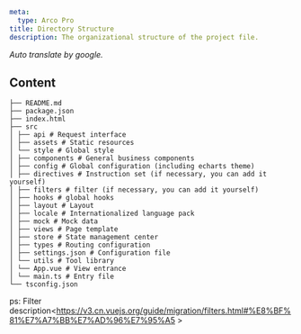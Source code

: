```yaml
meta:
  type: Arco Pro
title: Directory Structure
description: The organizational structure of the project file.
```

*Auto translate by google.*

## Content

```
├── README.md
├── package.json
├── index.html
├── src
│ ├── api # Request interface
│ ├── assets # Static resources
│ └── style # Global style
│ ├── components # General business components
│ ├── config # Global configuration (including echarts theme)
│ ├── directives # Instruction set (if necessary, you can add it yourself)
│ ├── filters # filter (if necessary, you can add it yourself)
│ ├── hooks # global hooks
│ ├── layout # Layout
│ ├── locale # Internationalized language pack
│ ├── mock # Mock data
│ ├── views # Page template
│ ├── store # State management center
│ ├── types # Routing configuration
│ ├── settings.json # Configuration file
│ └── utils # Tool library
│ └── App.vue # View entrance
│ └── main.ts # Entry file
└── tsconfig.json
```

ps: Filter description<https://v3.cn.vuejs.org/guide/migration/filters.html#%E8%BF%81%E7%A7%BB%E7%AD%96%E7%95%A5 >
